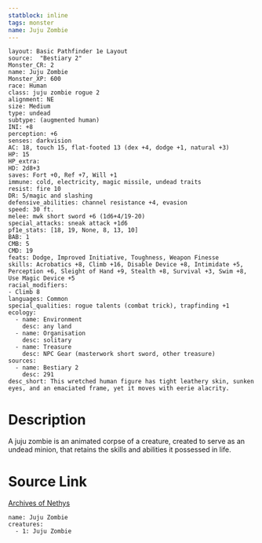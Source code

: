 ```yaml
---
statblock: inline
tags: monster
name: Juju Zombie
---
```

```statblock
layout: Basic Pathfinder 1e Layout
source:  "Bestiary 2"
Monster_CR: 2
name: Juju Zombie
Monster_XP: 600
race: Human
class: juju zombie rogue 2
alignment: NE
size: Medium
type: undead
subtype: (augmented human)
INI: +8
perception: +6
senses: darkvision
AC: 18, touch 15, flat-footed 13 (dex +4, dodge +1, natural +3)
HP: 15
HP_extra: 
HD: 2d8+3
saves: Fort +0, Ref +7, Will +1
immune: cold, electricity, magic missile, undead traits
resist: fire 10
DR: 5/magic and slashing
defensive_abilities: channel resistance +4, evasion
speed: 30 ft.
melee: mwk short sword +6 (1d6+4/19-20)
special_attacks: sneak attack +1d6
pf1e_stats: [18, 19, None, 8, 13, 10]
BAB: 1
CMB: 5
CMD: 19
feats: Dodge, Improved Initiative, Toughness, Weapon Finesse
skills: Acrobatics +8, Climb +16, Disable Device +8, Intimidate +5, Perception +6, Sleight of Hand +9, Stealth +8, Survival +3, Swim +8, Use Magic Device +5
racial_modifiers:
- Climb 8
languages: Common
special_qualities: rogue talents (combat trick), trapfinding +1
ecology:
  - name: Environment
    desc: any land
  - name: Organisation
    desc: solitary
  - name: Treasure
    desc: NPC Gear (masterwork short sword, other treasure)
sources:
  - name: Bestiary 2
    desc: 291
desc_short: This wretched human figure has tight leathery skin, sunken eyes, and an emaciated frame, yet it moves with eerie alacrity.
```
# Description
A juju zombie is an animated corpse of a creature, created to serve as an undead minion, that retains the skills and abilities it possessed in life.
# Source Link
[Archives of Nethys](https://aonprd.com/MonsterDisplay.aspx?ItemName=Juju%20Zombie)
```encounter-table
name: Juju Zombie
creatures:
  - 1: Juju Zombie
```

